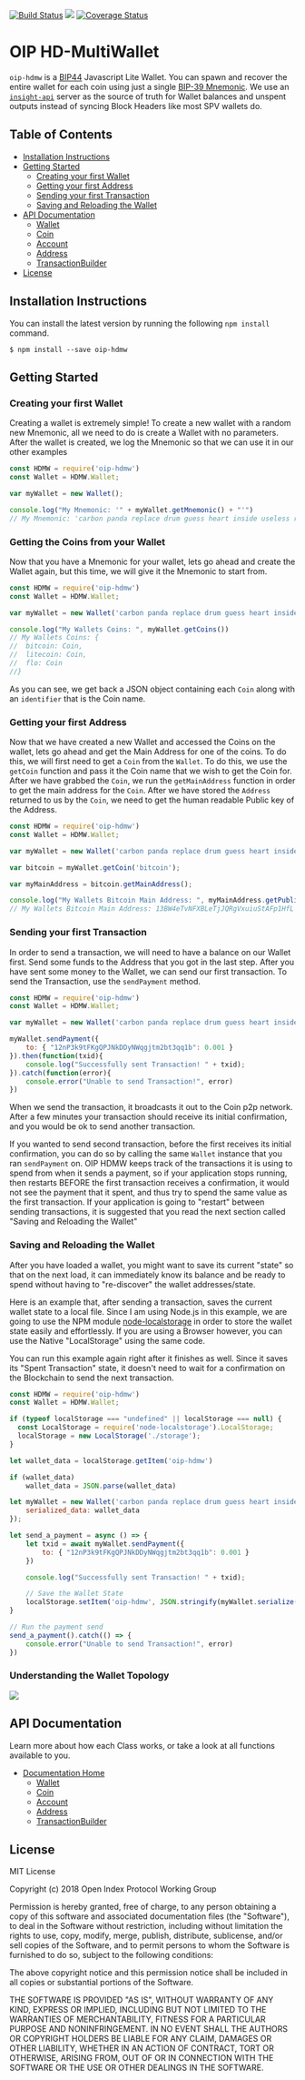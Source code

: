 [![Build Status](https://travis-ci.org/oipwg/oip-hdmw.svg?branch=master)](https://travis-ci.org/oipwg/oip-hdmw)
[![](https://img.shields.io/npm/v/oip-hdmw.svg)](https://www.npmjs.com/package/oip-hdmw)
[![Coverage Status](https://coveralls.io/repos/github/oipwg/oip-hdmw/badge.svg?branch=master)](https://coveralls.io/github/oipwg/oip-hdmw?branch=master)
# OIP HD-MultiWallet
`oip-hdmw` is a [BIP44](https://github.com/bitcoin/bips/blob/master/bip-0044.mediawiki) Javascript Lite Wallet. You can spawn and recover the entire wallet for each coin using just a single [BIP-39 Mnemonic](https://github.com/bitcoin/bips/blob/master/bip-0039.mediawiki). We use an [`insight-api`](https://github.com/bitpay/insight-api) server as the source of truth for Wallet balances and unspent outputs instead of syncing Block Headers like most SPV wallets do. 

## Table of Contents
* [Installation Instructions](https://github.com/oipwg/oip-hdmw/#installation-instructions)
* [Getting Started](https://github.com/oipwg/oip-hdmw/#getting-started)
	* [Creating your first Wallet](https://github.com/oipwg/oip-hdmw#creating-your-first-wallet)
	* [Getting your first Address](https://github.com/oipwg/oip-hdmw/#getting-your-first-address)
	* [Sending your first Transaction](https://github.com/oipwg/oip-hdmw/#sending-your-first-transaction)
	* [Saving and Reloading the Wallet](https://github.com/oipwg/oip-hdmw/#saving-and-reloading-the-wallet)
* [API Documentation](https://github.com/oipwg/oip-hdmw/#api-documentation)
	* [Wallet](https://oipwg.github.io/oip-hdmw/Wallet.html)
	* [Coin](https://oipwg.github.io/oip-hdmw/Coin.html)
	* [Account](https://oipwg.github.io/oip-hdmw/Account.html)
	* [Address](https://oipwg.github.io/oip-hdmw/Address.html)
	* [TransactionBuilder](https://oipwg.github.io/oip-hdmw/TransactionBuilder.html)
* [License](https://github.com/oipwg/oip-hdmw/#license)

## Installation Instructions
You can install the latest version by running the following `npm install` command.
```
$ npm install --save oip-hdmw
```
## Getting Started
### Creating your first Wallet
Creating a wallet is extremely simple! To create a new wallet with a random new Mnemonic, all we need to do is create a Wallet with no parameters. After the wallet is created, we log the Mnemonic so that we can use it in our other examples
```javascript
const HDMW = require('oip-hdmw')
const Wallet = HDMW.Wallet;

var myWallet = new Wallet();

console.log("My Mnemonic: '" + myWallet.getMnemonic() + "'")
// My Mnemonic: 'carbon panda replace drum guess heart inside useless random bulb hint industry'
```
### Getting the Coins from your Wallet
Now that you have a Mnemonic for your wallet, lets go ahead and create the Wallet again, but this time, we will give it the Mnemonic to start from.
```javascript
const HDMW = require('oip-hdmw')
const Wallet = HDMW.Wallet;

var myWallet = new Wallet('carbon panda replace drum guess heart inside useless random bulb hint industry');

console.log("My Wallets Coins: ", myWallet.getCoins())
// My Wallets Coins: {
//	bitcoin: Coin,
//	litecoin: Coin,
//	flo: Coin
//}
```
As you can see, we get back a JSON object containing each `Coin` along with an `identifier` that is the Coin name.
### Getting your first Address
Now that we have created a new Wallet and accessed the Coins on the wallet, lets go ahead and get the Main Address for one of the coins. To do this, we will first need to get a `Coin` from the `Wallet`. To do this, we use the `getCoin` function and pass it the Coin name that we wish to get the Coin for. After we have grabbed the `Coin`, we run the `getMainAddress` function in order to get the main address for the `Coin`. After we have stored the `Address` returned to us by the `Coin`, we need to get the human readable Public key of the Address.
```javascript
const HDMW = require('oip-hdmw')
const Wallet = HDMW.Wallet;

var myWallet = new Wallet('carbon panda replace drum guess heart inside useless random bulb hint industry');

var bitcoin = myWallet.getCoin('bitcoin');

var myMainAddress = bitcoin.getMainAddress();

console.log("My Wallets Bitcoin Main Address: ", myMainAddress.getPublicAddress());
// My Wallets Bitcoin Main Address: 13BW4eTvNFXBLeTjJQRgVxuiuStAFp1HfL
```
### Sending your first Transaction
In order to send a transaction, we will need to have a balance on our Wallet first. Send some funds to the Address that you got in the last step. After you have sent some money to the Wallet, we can send our first transaction. To send the Transaction, use the `sendPayment` method.

```javascript
const HDMW = require('oip-hdmw')
const Wallet = HDMW.Wallet;

var myWallet = new Wallet('carbon panda replace drum guess heart inside useless random bulb hint industry');

myWallet.sendPayment({
	to: { "12nP3k9tFKgQPJNkDDyNWqgjtm2bt3qq1b": 0.001 }
}).then(function(txid){
	console.log("Successfully sent Transaction! " + txid);
}).catch(function(error){
	console.error("Unable to send Transaction!", error)
})
```

When we send the transaction, it broadcasts it out to the Coin p2p network. After a few minutes your transaction should receive its initial confirmation, and you would be ok to send another transaction.

If you wanted to send second transaction, before the first receives its initial confirmation, you can do so by calling the same `Wallet` instance that you ran `sendPayment` on. OIP HDMW keeps track of the transactions it is using to spend from when it sends a payment, so if your application stops running, then restarts BEFORE the first transaction receives a confirmation, it would not see the payment that it spent, and thus try to spend the same value as the first transaction. If your application is going to "restart" between sending transactions, it is suggested that you read the next section called "Saving and Reloading the Wallet"

### Saving and Reloading the Wallet
After you have loaded a wallet, you might want to save its current "state" so that on the next load, it can immediately know its balance and be ready to spend without having to "re-discover" the wallet addresses/state.

Here is an example that, after sending a transaction, saves the current wallet state to a local file. Since I am using Node.js in this example, we are going to use the NPM module [node-localstorage](https://www.npmjs.com/package/node-localstorage) in order to store the wallet state easily and effortlessly. If you are using a Browser however, you can use the Native "LocalStorage" using the same code.

You can run this example again right after it finishes as well. Since it saves its "Spent Transaction" state, it doesn't need to wait for a confirmation on the Blockchain to send the next transaction.

```javascript
const HDMW = require('oip-hdmw')
const Wallet = HDMW.Wallet;

if (typeof localStorage === "undefined" || localStorage === null) {
  const LocalStorage = require('node-localstorage').LocalStorage;
  localStorage = new LocalStorage('./storage');
}

let wallet_data = localStorage.getItem('oip-hdmw')

if (wallet_data)
	wallet_data = JSON.parse(wallet_data)

let myWallet = new Wallet('carbon panda replace drum guess heart inside useless random bulb hint industry', {
	serialized_data: wallet_data
});

let send_a_payment = async () => {
	let txid = await myWallet.sendPayment({
		to: { "12nP3k9tFKgQPJNkDDyNWqgjtm2bt3qq1b": 0.001 }
	})

	console.log("Successfully sent Transaction! " + txid);

	// Save the Wallet State
	localStorage.setItem('oip-hdmw', JSON.stringify(myWallet.serialize(), null, 4))
}

// Run the payment send
send_a_payment().catch(() => { 
	console.error("Unable to send Transaction!", error) 
})
```

### Understanding the Wallet Topology
![](https://raw.githubusercontent.com/oipwg/oip-hdmw/master/docs/hdmw-topology.png)

## API Documentation
Learn more about how each Class works, or take a look at all functions available to you.
* [Documentation Home](https://oipwg.github.io/oip-hdmw/)
	* [Wallet](https://oipwg.github.io/oip-hdmw/1.0.1/Wallet.html)
	* [Coin](https://oipwg.github.io/oip-hdmw/1.0.1/Coin.html)
	* [Account](https://oipwg.github.io/oip-hdmw/1.0.1/Account.html)
	* [Address](https://oipwg.github.io/oip-hdmw/1.0.1/Address.html)
	* [TransactionBuilder](https://oipwg.github.io/oip-hdmw/1.0.1/TransactionBuilder.html)

## License
MIT License

Copyright (c) 2018 Open Index Protocol Working Group

Permission is hereby granted, free of charge, to any person obtaining a copy
of this software and associated documentation files (the "Software"), to deal
in the Software without restriction, including without limitation the rights
to use, copy, modify, merge, publish, distribute, sublicense, and/or sell
copies of the Software, and to permit persons to whom the Software is
furnished to do so, subject to the following conditions:

The above copyright notice and this permission notice shall be included in all
copies or substantial portions of the Software.

THE SOFTWARE IS PROVIDED "AS IS", WITHOUT WARRANTY OF ANY KIND, EXPRESS OR
IMPLIED, INCLUDING BUT NOT LIMITED TO THE WARRANTIES OF MERCHANTABILITY,
FITNESS FOR A PARTICULAR PURPOSE AND NONINFRINGEMENT. IN NO EVENT SHALL THE
AUTHORS OR COPYRIGHT HOLDERS BE LIABLE FOR ANY CLAIM, DAMAGES OR OTHER
LIABILITY, WHETHER IN AN ACTION OF CONTRACT, TORT OR OTHERWISE, ARISING FROM,
OUT OF OR IN CONNECTION WITH THE SOFTWARE OR THE USE OR OTHER DEALINGS IN THE
SOFTWARE.

